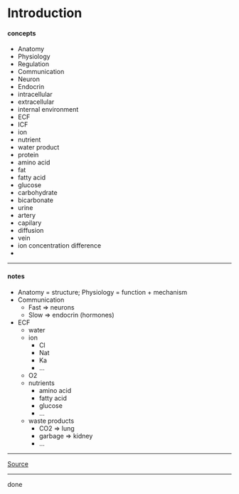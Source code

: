 # Introduction

#### concepts

- Anatomy
- Physiology
- Regulation
- Communication
- Neuron
- Endocrin
- intracellular
- extracellular
- internal environment
- ECF
- ICF
- ion
- nutrient
- water product
- protein
- amino acid
- fat
- fatty acid
- glucose
- carbohydrate
- bicarbonate
- urine
- artery
- capilary
- diffusion
- vein
- ion concentration difference
- 

***

#### notes

- Anatomy = structure; Physiology = function + mechanism
- Communication
    - Fast => neurons
    - Slow => endocrin (hormones)
- ECF
    - water
    - ion
        - Cl
        - Nat
        - Ka
        - ...
    - O2
    - nutrients
        - amino acid
        - fatty acid
        - glucose
        - ...
    - waste products
        - CO2 => lung
        - garbage => kidney
        - ...

***

[Source](https://youtu.be/6qk_LTVXZ2w)

*** 

done
